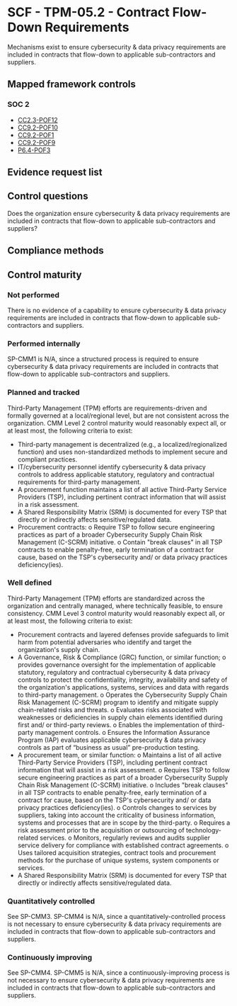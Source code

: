 # SCF - TPM-05.2 - Contract Flow-Down Requirements
Mechanisms exist to ensure cybersecurity & data privacy requirements are included in contracts that flow-down to applicable sub-contractors and suppliers.
## Mapped framework controls
### SOC 2
- [CC2.3-POF12](../soc2/cc23-pof12.md)
- [CC9.2-POF10](../soc2/cc92-pof10.md)
- [CC9.2-POF1](../soc2/cc92-pof1.md)
- [CC9.2-POF9](../soc2/cc92-pof9.md)
- [P6.4-POF3](../soc2/p64-pof3.md)

## Evidence request list


## Control questions
Does the organization ensure cybersecurity & data privacy requirements are included in contracts that flow-down to applicable sub-contractors and suppliers?

## Compliance methods


## Control maturity
### Not performed
There is no evidence of a capability to ensure cybersecurity & data privacy requirements are included in contracts that flow-down to applicable sub-contractors and suppliers.

### Performed internally
SP-CMM1 is N/A, since a structured process is required to ensure cybersecurity & data privacy requirements are included in contracts that flow-down to applicable sub-contractors and suppliers.

### Planned and tracked
Third-Party Management (TPM) efforts are requirements-driven and formally governed at a local/regional level, but are not consistent across the organization. CMM Level 2 control maturity would reasonably expect all, or at least most, the following criteria to exist:
- Third-party management is decentralized (e.g., a localized/regionalized function) and uses non-standardized methods to implement secure and compliant practices.
- IT/cybersecurity personnel identify cybersecurity & data privacy controls to address applicable statutory, regulatory and contractual requirements for third-party management.
- A procurement function maintains a list of all active Third-Party Service Providers (TSP), including pertinent contract information that will assist in a risk assessment.
- A Shared Responsibility Matrix (SRM) is documented for every TSP that directly or indirectly affects sensitive/regulated data.
- Procurement contracts:
o	Require TSP to follow secure engineering practices as part of a broader Cybersecurity Supply Chain Risk Management (C-SCRM) initiative.
o	Contain "break clauses" in all TSP contracts to enable penalty-free, early termination of a contract for cause, based on the TSP's cybersecurity and/ or data privacy practices deficiency(ies).

### Well defined
Third-Party Management (TPM) efforts are standardized across the organization and centrally managed, where technically feasible, to ensure consistency. CMM Level 3 control maturity would reasonably expect all, or at least most, the following criteria to exist:
- Procurement contracts and layered defenses provide safeguards to limit harm from potential adversaries who identify and target the organization's supply chain.
- A Governance, Risk & Compliance (GRC) function, or similar function;
o	provides governance oversight for the implementation of applicable statutory, regulatory and contractual cybersecurity & data privacy controls to protect the confidentiality, integrity, availability and safety of the organization's applications, systems, services and data with regards to third-party management.
o	Operates the Cybersecurity Supply Chain Risk Management (C-SCRM) program to identify and mitigate supply chain-related risks and threats.
o	Evaluates risks associated with weaknesses or deficiencies in supply chain elements identified during first and/ or third-party reviews.
o	Enables the implementation of third-party management controls.
o	Ensures the Information Assurance Program (IAP) evaluates applicable cybersecurity & data privacy controls as part of “business as usual” pre-production testing.
- A procurement team, or similar function:
o	Maintains a list of all active Third-Party Service Providers (TSP), including pertinent contract information that will assist in a risk assessment.
o	Requires TSP to follow secure engineering practices as part of a broader Cybersecurity Supply Chain Risk Management (C-SCRM) initiative.
o	Includes "break clauses" in all TSP contracts to enable penalty-free, early termination of a contract for cause, based on the TSP's cybersecurity and/ or data privacy practices deficiency(ies).
o	Controls changes to services by suppliers, taking into account the criticality of business information, systems and processes that are in scope by the third-party.
o	Requires a risk assessment prior to the acquisition or outsourcing of technology-related services.
o	Monitors, regularly reviews and audits supplier service delivery for compliance with established contract agreements.
o	Uses tailored acquisition strategies, contract tools and procurement methods for the purchase of unique systems, system components or services.
- A Shared Responsibility Matrix (SRM) is documented for every TSP that directly or indirectly affects sensitive/regulated data.

### Quantitatively controlled
See SP-CMM3. SP-CMM4 is N/A, since a quantitatively-controlled process is not necessary to ensure cybersecurity & data privacy requirements are included in contracts that flow-down to applicable sub-contractors and suppliers.

### Continuously improving
See SP-CMM4. SP-CMM5 is N/A, since a continuously-improving process is not necessary to ensure cybersecurity & data privacy requirements are included in contracts that flow-down to applicable sub-contractors and suppliers.
